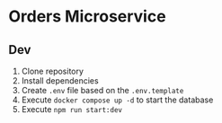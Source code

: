 # Orders Microservice

## Dev

1. Clone repository
2. Install dependencies
3. Create `.env` file based on the `.env.template`
4. Execute `docker compose up -d` to start the database
5. Execute `npm run start:dev`